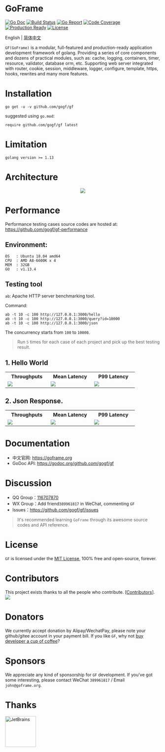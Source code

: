 # GoFrame

[![Go Doc](https://godoc.org/github.com/gogf/gf?status.svg)](https://godoc.org/github.com/gogf/gf)
[![Build Status](https://travis-ci.org/gogf/gf.svg?branch=master)](https://travis-ci.org/gogf/gf)
[![Go Report](https://goreportcard.com/badge/github.com/gogf/gf?v=1)](https://goreportcard.com/report/github.com/gogf/gf)
[![Code Coverage](https://codecov.io/gh/gogf/gf/branch/master/graph/badge.svg)](https://codecov.io/gh/gogf/gf/branch/master)
[![Production Ready](https://img.shields.io/badge/production-ready-blue.svg)](https://github.com/gogf/gf)
[![License](https://img.shields.io/github/license/gogf/gf.svg?style=flat)](https://github.com/gogf/gf)

English | [简体中文](README_ZH.MD)

`GF(GoFrame)` is a modular, full-featured and production-ready application development framework 
of golang. Providing a series of core components and dozens of practical modules, such as: 
cache, logging, containers, timer, resource, validator, database orm, etc. 
Supporting web server integrated with router, cookie, session, middleware, logger, configure, 
template, https, hooks, rewrites and many more features. 


# Installation
```
go get -u -v github.com/gogf/gf
```
suggested using `go.mod`:
```
require github.com/gogf/gf latest
```

# Limitation
```
golang version >= 1.13
```

# Architecture
<div align=center>
<img src="https://goframe.org/images/arch.png?v=11"/>
</div>

# Performance

Performance testing cases source codes are hosted at: https://github.com/gogf/gf-performance

## Environment:

    OS   : Ubuntu 18.04 amd64
    CPU  : AMD A8-6600K x 4
    MEM  : 32GB
    GO   : v1.13.4

## Testing tool

`ab`: Apache HTTP server benchmarking tool.

Command:
```
ab -t 10 -c 100 http://127.0.0.1:3000/hello
ab -t 10 -c 100 http://127.0.0.1:3000/query?id=10000
ab -t 10 -c 100 http://127.0.0.1:3000/json
```
The concurrency starts from `100` to `10000`.

> Run `5` times for each case of each project and pick up the best testing result.

## 1. Hello World
<table>
<tr>
<th>Throughputs</th>
<th>Mean Latency</th>
<th>P99 Latency</th>
</tr>
<tr>
<td width="30%"><img src="http://gfcdn.johng.cn/images/performance/throughputs1.jpeg"></td>
<td width="30%"><img src="http://gfcdn.johng.cn/images/performance/meanlatency1.jpeg"></td>
<td width="30%"><img src="http://gfcdn.johng.cn/images/performance/p99latency1.jpeg"></td>
</tr>
</table>

## 2. Json Response.
<table>
<tr>
<th>Throughputs</th>
<th>Mean Latency</th>
<th>P99 Latency</th>
</tr>
<tr>
<td width="30%"><img src="http://gfcdn.johng.cn/images/performance/throughputs3.jpeg"></td>
<td width="30%"><img src="http://gfcdn.johng.cn/images/performance/meanlatency3.jpeg"></td>
<td width="30%"><img src="http://gfcdn.johng.cn/images/performance/p99latency3.jpeg"></td>
</tr>
</table>

# Documentation

* 中文官网: https://goframe.org
* GoDoc API: https://godoc.org/github.com/gogf/gf


# Discussion
- QQ Group：[116707870](//shang.qq.com/wpa/qunwpa?idkey=195f91eceeb5d7fa76009b7cd5a4641f70bf4897b7f5a520635eb26ff17adfe7)
- WX Group：Add friend`389961817` in WeChat, commenting `GF`
- Issues：https://github.com/gogf/gf/issues

> It's recommended learning `GoFrame` through its awesome source codes and API reference.

# License

`GF` is licensed under the [MIT License](LICENSE), 100% free and open-source, forever.

# Contributors
This project exists thanks to all the people who contribute. [[Contributors](https://github.com/gogf/gf/graphs/contributors)].
<a href="https://github.com/gogf/gf/graphs/contributors"><img src="https://opencollective.com/goframe/contributors.svg?width=890&button=false" /></a>

# Donators

We currently accept donation by Alipay/WechatPay, please note your github/gitee account in your payment bill. If you like `GF`, why not [buy developer a cup of coffee](DONATOR.MD)?

# Sponsors
We appreciate any kind of sponsorship for `GF` development. If you've got some interesting, please contact WeChat `389961817` / Email `john@goframe.org`.


# Thanks
<a href="https://www.jetbrains.com/?from=GoFrame"><img src="https://goframe.org/images/jetbrains.png" width="100" alt="JetBrains"/></a>








